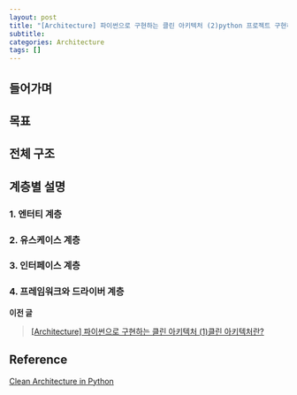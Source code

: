 ```yaml
---
layout: post
title: "[Architecture] 파이썬으로 구현하는 클린 아키텍처 (2)python 프로젝트 구현하기"
subtitle:
categories: Architecture
tags: []
---
```

## 들어가며

## 목표

## 전체 구조

## 계층별 설명

### 1. 엔터티 계층

### 2. 유스케이스 계층

### 3. 인터페이스 계층

### 4. 프레임워크와 드라이버 계층


**이전 글**
> [\[Architecture\] 파이썬으로 구현하는 클린 아키텍처 (1)클린 아키텍처란?](https://aohus.github.io/architecture/2024/09/05/clean-architectures-in-python-1.html/)

## Reference  
[Clean Architecture in Python](https://leanpub.com/clean-architectures-in-python)